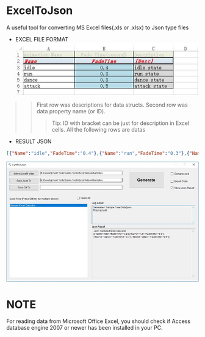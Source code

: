 # ExcelToJson
A useful tool for converting MS Excel files(.xls or .xlsx) to Json type files


* EXCEL FILE FORMAT<br>
![](https://github.com/LizhuWeng/ExcelToJson/blob/master/Doc/sample_excel.JPG)

>> First row was descriptions for data structs.
>> Second row was data property name (or ID). 
>>> Tip: ID with bracket can be just for description in Excel cells.
>> All the following rows are datas

* RESULT JSON<br>
```json
[{"Name":"idle","FadeTime":"0.4"},{"Name":"run","FadeTime":"0.3"},{"Name":"dance","FadeTime":"0.3"},{"Name":"attack","FadeTime":"0.5"}]
```
![](https://github.com/LizhuWeng/ExcelToJson/blob/master/Doc/test_result.JPG)

# NOTE
  For reading data from Microsoft Office Excel, you should check if Access database engine 2007 or newer has been installed in your PC.
